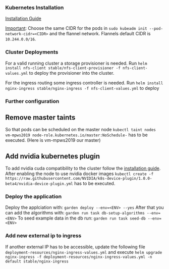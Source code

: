 ### Kubernetes Installation

[Installation Guide](https://thenewstack.io/how-to-deploy-a-kubernetes-cluster-with-ubuntu-server-18-04/)

[Important](https://coreos.com/flannel/docs/latest/kubernetes.html): Choose the same CIDR for the pods in `sudo kubeadm init --pod-network-cidr=<CIDR>` and the flannel network.
Flannels default CIDR is `10.244.0.0/16`.

### Cluster Deployments

For a valid running cluster a storage provisioner is needed.
Run `helm install nfs-client stable/nfs-client-provisioner -f nfs-client-values.yml` to deploy the provisioner into the cluster.

For the ingress routing some ingress controller is needed.
Run `helm install nginx-ingress stable/nginx-ingress -f nfs-client-values.yml` to deploy 

### Further configuration

## Remove master taints
So that pods can be scheduled on the master node `kubectl taint nodes vm-mpws2019 node-role.kubernetes.io/master:NoSchedule-` has to be executed. (Here is vm-mpws2019 our master)

## Add nvidia kubernetes plugin

To add nvidia cuda compatibility to the cluster follow the [installation guide](https://github.com/NVIDIA/k8s-device-plugin).
After enabling the node to use nvidia docker images `kubectl create -f https://raw.githubusercontent.com/NVIDIA/k8s-device-plugin/1.0.0-beta4/nvidia-device-plugin.yml` has to be executed.

### Deploy the application

Deploy the applciation with:
`garden deploy --env=<ENV> --yes`
After that you can add the algorithms with:
`garden run task db-setup-algorithms --env=<ENV>`
To seed example data in the db run:
`garden run task seed-db --env=<ENV>`

### Add new external ip to ingress
If another external IP has to be accessible, update the following file `deployment-resources/nginx-ingress-values.yml` and execute `helm upgrade nginx-ingress -f deployment-resources/nginx-ingress-values.yml -n default stable/nginx-ingress`
